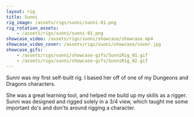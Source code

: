 ```yaml
---
layout: rig
title: Sunni
rig_image: /assets/rigs/sunni/sunni-01.png
rig_rotation_assets:
    - /assets/rigs/sunni/sunni-01.png
showcase_video: /assets/rigs/sunni/showcase/showcase.mp4
showcase_video_cover: /assets/rigs/sunni/showcase/cover.jpg
showcase_gifs:
    - /assets/rigs/sunni/showcase-gifs/SunniRig_01.gif
    - /assets/rigs/sunni/showcase-gifs/SunniRig_02.gif
---
```


Sunni was my first self-built rig. I based her off of one of my Dungeons and Dragons characters.

She was a great learning tool, and helped me build up my skills as a rigger. Sunni was designed and rigged solely in a 3/4 view, which taught me some important do's and don'ts around rigging a character.